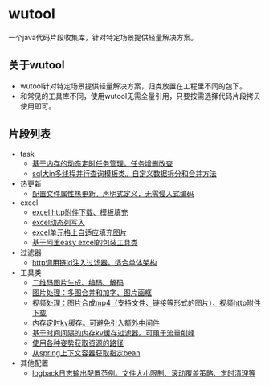 # wutool
一个java代码片段收集库，针对特定场景提供轻量解决方案。

## 关于wutool
+ wutool针对特定场景提供轻量解决方案，归类放置在工程里不同的包下。
+ 和常见的工具库不同，使用wutool无需全量引用，只要按需选择代码片段拷贝使用即可。

## 片段列表
- task
    - [基于内存的动态定时任务管理。任务增删改查](https://github.com/handsomestWei/wutool/tree/main/src/main/java/com/wjy/wutool/task/dynamic/DynamicTaskManager.java)
    - [sql大in多线程并行查询模板类。自定义数据拆分和合并方法](https://github.com/handsomestWei/wutool/tree/main/src/main/java/com/wjy/wutool/task/PartitionSelectJob.java)
- 热更新
    - [配置文件属性热更新。声明式定义，无需侵入式编码](https://github.com/handsomestWei/wutool/tree/main/src/main/java/com/wjy/wutool/hotreload/MiniHotReloadPropComponent.java)
- excel
    - [excel http附件下载、模板填充](https://github.com/handsomestWei/wutool/tree/main/src/main/java/com/wjy/wutool/excel/util/RspAttachmentHelper/.java)
    - [excel动态列写入](https://github.com/handsomestWei/wutool/tree/main/src/main/java/com/wjy/wutool/excel/util/DynamicHeadHelper/.java)
    - [excel单元格上自适应填充图片](https://github.com/handsomestWei/wutool/tree/main/src/main/java/com/wjy/wutool/excel/ImageAutoFillMergeCelHandler.java)
    - [基于阿里easy excel的包装工具类](https://github.com/handsomestWei/wutool/tree/main/src/main/java/com/wjy/wutool/excel/util/EasyExcelUtil.java)
- 过滤器
    - [http调用链id注入过滤器。适合单体架构](https://github.com/handsomestWei/wutool/tree/main/src/main/java/com/wjy/wutool/filter/HttpTraceIdFilter.java)
- 工具类
    - [二维码图片生成、编码、解码](https://github.com/handsomestWei/wutool/tree/main/src/main/java/com/wjy/wutool/util/QrCodeUtil.java)
    - [图片处理：多图合并和加字、图片画框](https://github.com/handsomestWei/wutool/tree/main/src/main/java/com/wjy/wutool/util/PicUtil.java)
    - [视频处理：图片合成mp4（支持文件、链接等形式的图片）、视频http附件下载](https://github.com/handsomestWei/wutool/tree/main/src/main/java/com/wjy/wutool/util/MediaUtil.java)
    - [内存定时kv缓存。可避免引入额外中间件](https://github.com/handsomestWei/wutool/tree/main/src/main/java/com/wjy/wutool/util/MemoryTimedKvCacheUtil.java)
    - [基于时间间隔的内存kv缓存过滤器。可用于流量削峰](https://github.com/handsomestWei/wutool/tree/main/src/main/java/com/wjy/wutool/util/MemoryKvCacheDurationFilter.java)
    - [使用各种姿势获取资源的路径](https://github.com/handsomestWei/wutool/tree/main/src/main/java/com/wjy/wutool/util/ResourcePathUtil.java)
    - [从spring上下文容器获取指定bean](https://github.com/handsomestWei/wutool/tree/main/src/main/java/com/wjy/wutool/util/SpringBeanUtil.java)
- 其他配置
    - [logback日志输出配置范例。文件大小限制、滚动覆盖策略、定时清理等](https://github.com/handsomestWei/wutool/tree/main/src/main/resources/logback.xml)
